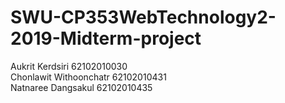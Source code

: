 # SWU-CP353WebTechnology2-2019-Midterm-project
Aukrit Kerdsiri 62102010030 </br>
Chonlawit Withoonchatr 62102010431 </br>
Natnaree Dangsakul 62102010435
